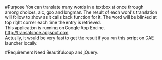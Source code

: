 #Purpose
You can translate many words in a textbox at once through among choices, alc, goo and longman.
The result of each word's translation will follow to show as it calls back function for it.
The word will be blinked at top right corner each time the entry is retrieved.  
This application is running on Google App Engine.  <http://transatonce.appspot.com>  
Actually, it would be very fast to get the result if you run this script on GAE launcher locally.

#Requirement
Need Beautifulsoup and jQuery.

